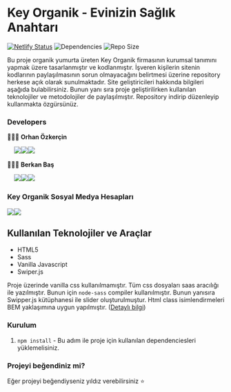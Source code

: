 # Key Organik - Evinizin Sağlık Anahtarı

[![Netlify Status](https://api.netlify.com/api/v1/badges/90ffc93e-1a9c-4485-85e6-c4cdf391b36c/deploy-status)](https://app.netlify.com/sites/keyorganik/deploys) ![Dependencies](https://img.shields.io/david/Keyorganik/Keyorganik) ![Repo Size](https://img.shields.io/github/repo-size/Keyorganik/Keyorganik)


Bu proje organik yumurta üreten Key Organik firmasının kurumsal tanımını yapmak üzere tasarlanmıştır ve kodlanmıştır. İşveren kişilerin sitenin kodlarının paylaşılmasının sorun olmayacağını belirtmesi üzerine repository herkese açık olarak sunulmaktadır. Site geliştiricileri hakkında bilgileri aşağıda bulabilirsiniz. Bunun yanı sıra proje geliştirilirken kullanılan teknolojiler ve metodolojiler de paylaşılmıştır. Repository indirip düzenleyip kullanmakta özgürsünüz. 

 ### Developers 

 👨🏻‍💻 <strong> Orhan Özkerçin </strong>

&nbsp; &nbsp; <a href='https://github.com/OrhanOzkercin' >	<img src="https://img.icons8.com/fluent/48/000000/github.png"/></a><a href='https://orhanozkercin.com'><img src="https://img.icons8.com/fluent/48/000000/domain.png"/></a><a href='https://www.linkedin.com/in/orhanozkercin/'><img src="https://img.icons8.com/color/48/000000/linkedin.png"/> </a>

  👨🏻‍💻 <strong> Berkan Baş </strong>

&nbsp; &nbsp; <a href='https://github.com/Brknbs' >	<img src="https://img.icons8.com/fluent/48/000000/github.png"/></a><a href='https://brknbs.github.io'><img src="https://img.icons8.com/fluent/48/000000/domain.png"/></a><a href='https://www.linkedin.com/in/berkan-baş-bb4961121/'><img src="https://img.icons8.com/color/48/000000/linkedin.png"/> </a>


### Key Organik Sosyal Medya Hesapları

<a href='https://www.facebook.com/Key-Organik-112591993869972' >	<img src="https://img.icons8.com/fluent/72/000000/facebook-new.png"/></a><a href='https://www.instagram.com/key.organik/'><img src="https://img.icons8.com/fluent/72/000000/instagram-new.png"/></a>

## Kullanılan Teknolojiler ve Araçlar

- HTML5
- Sass
- Vanilla Javascript
- Swiper.js


Proje üzerinde vanilla css kullanılmamıştır. Tüm css dosyaları saas aracılığı ile yazılmıştır. Bunun için `node-sass` compiler kullanılmıştır. Bunun yanısıra Swipper.js kütüphanesi ile slider oluşturulmuştur. 
 Html class isimlendirmeleri BEM yaklaşımına uygun yapılmıştır. ([Detaylı bilgi](http://getbem.com/introduction/))

### Kurulum
 
 1. `npm install`
		- Bu adım ile proje için kullanılan dependenciesleri yüklemelisiniz.
 
 ### Projeyi beğendiniz mi?
  Eğer projeyi beğendiyseniz yıldız verebilirsiniz ⭐️
	
